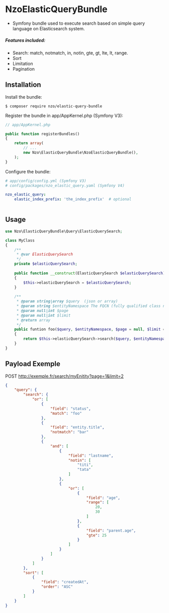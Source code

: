 NzoElasticQueryBundle
=====================

- Symfony bundle used to execute search based on simple query language on Elasticsearch system.
##### Features included:
- Search: match, notmatch, in, notin, gte, gt, lte, lt, range.
- Sort
- Limitation
- Pagination

Installation
------------

Install the bundle:

```
$ composer require nzo/elastic-query-bundle
```

Register the bundle in app/AppKernel.php (Symfony V3):

``` php
// app/AppKernel.php

public function registerBundles()
{
    return array(
        // ...
        new Nzo\ElasticQueryBundle\NzoElasticQueryBundle(),
    );
}
```

Configure the bundle:

``` yml
# app/config/config.yml (Symfony V3)
# config/packages/nzo_elastic_query.yaml (Symfony V4)

nzo_elastic_query:
    elastic_index_prefix: 'the_index_prefix'  # optional
    
```

Usage
-----
```php
use Nzo\ElasticQueryBundle\Query\ElasticQuerySearch;

class MyClass
{
    /**
     * @var ElasticQuerySearch
     */
    private $elasticQuerySearch;
    
    public function __construct(ElasticQuerySearch $elasticQuerySearch)
    {
        $this->elasticQuerySearch = $elasticQuerySearch;
    }
    
    /**
     * @param string|array $query  (json or array)
     * @param string $entityNamespace The FQCN (fully qualified class name) of the entity to execute the search on.
     * @param null|int $page
     * @param null|int $limit
     * @return array
     */
    public funtion foo($query, $entityNamespace, $page = null, $limit = null)
    {
        return $this->elasticQuerySearch->search($query, $entityNamespace, $page, $limit);
    }
}
```

Payload Exemple
---------------

POST  http://exemple.fr/search/myEnitity?page=1&limit=2

```json
{
    "query": {
        "search": {
            "or": [
                {
                    "field": "status",
                    "match": "foo"
                },
                {
                    "field": "entity.title",
                    "notmatch": "bar"
                },
                {
                    "and": [
                        {
                            "field": "lastname",
                            "notin": [
                                "titi",
                                "tata"
                            ]
                        },
                        {
                            "or": [
                                {
                                    "field": "age",
                                    "range": [
                                        20,
                                        30
                                    ]
                                },
                                {
                                    "field": "parent.age",
                                    "gte": 25
                                }
                            ]
                        }
                    ]
                }
            ]
        },
        "sort": [
            {
                "field": "createdAt",
                "order": "ASC"
            }
        ]
    }
}
```
